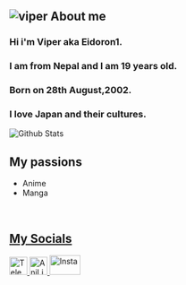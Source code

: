 ![viper](https://imgur.com/PY7PqKq.png)
About me
---
### Hi i'm Viper aka Eidoron1. 
### I am from Nepal and I am 19 years old.
### Born on 28th August,2002. 
### I love Japan and their cultures.

![Github Stats](https://github-readme-stats.vercel.app/api?username=Eidoron1&bg_color=000&show_icons=true&count_private=true&hide_border=true&text_color=ffb6c1&title_color=e75480&icon_color=ffb6c1&include_all_commits=true) 

My passions
--- 
* Anime
* Manga

<br />
<a href="https://aralroca.us8.list-manage.com/subscribe/post?u=29d99171aa3f671bde658475a&id=9f1a0b31e3">
  <table align="right">
      <tr>
          
My Socials
---
<a href="https://t.me/Eidoron1"><img alt="Telegram" title="Telegram" height="32" width="32" src="https://upload.wikimedia.org/wikipedia/commons/thumb/8/82/Telegram_logo.svg/600px-Telegram_logo.svg.png"></a>
<a href="https://anilist.co/user/Eidoron/animelist"><img alt="AniList" title="AniList" height="32" width="32" src="https://imgur.com/rmLsSku.png"></a>
<a href="https://www.instagram.com/ashutosh_chettri_/"><img alt="Insta" title="Insta" height="35" width="55" src="https://imgur.com/nYHy23h.png"></a>
